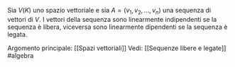 Sia $V(K)$ uno spazio vettoriale e sia $A=(v_{1},v_{2},\ldots,v_{n})$ una sequenza di vettori di  $V$. I vettori della sequenza sono linearmente indipendenti se la sequenza  è libera, viceversa sono linearmente dipendenti se la sequenza è legata.

Argomento principale: [[Spazi vettoriali]]
Vedi: [[Sequenze libere e legate]]
#algebra 